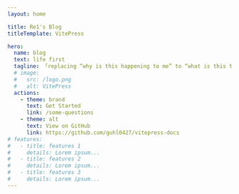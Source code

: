 ```yaml
---
layout: home

title: Re1's Blog
titleTemplate: VitePress

hero:
  name: blog
  text: life first
  tagline: 「replacing “why is this happening to me” to “what is this trying to teach me” and everything around me changed」
  # image:
  #   src: /logo.png
  #   alt: VitePress
  actions:
    - theme: brand
      text: Get Started
      link: /some-questions
    - theme: alt
      text: View on GitHub
      link: https://github.com/guhl0427/vitepress-docs
# features:
#   - title: features 1
#     details: Lorem ipsum...
#   - title: features 2
#     details: Lorem ipsum...
#   - title: features 3
#     details: Lorem ipsum...
---
```

